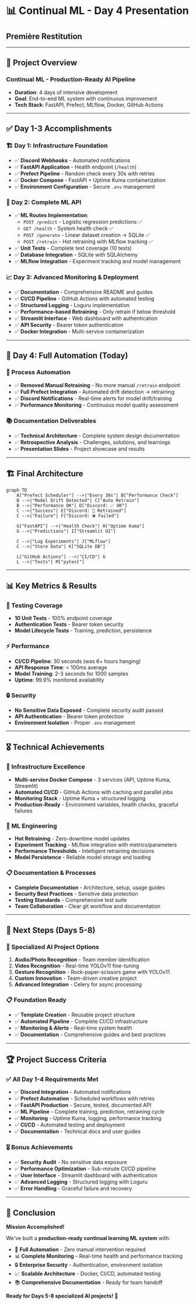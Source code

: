 # 📊 Continual ML - Day 4 Presentation
## Première Restitution

---

## 🎯 Project Overview

### **Continual ML - Production-Ready AI Pipeline**
- **Duration**: 4 days of intensive development
- **Goal**: End-to-end ML system with continuous improvement
- **Tech Stack**: FastAPI, Prefect, MLflow, Docker, GitHub Actions

---

## ✅ Day 1-3 Accomplishments

### **🏗️ Day 1: Infrastructure Foundation**
- ✅ **Discord Webhooks** - Automated notifications
- ✅ **FastAPI Application** - Health endpoint (`/health`)  
- ✅ **Prefect Pipeline** - Random check every 30s with retries
- ✅ **Docker Compose** - FastAPI + Uptime Kuma containerization
- ✅ **Environment Configuration** - Secure `.env` management

### **🧠 Day 2: Complete ML API**
- ✅ **ML Routes Implementation**:
  - `POST /predict` - Logistic regression predictions ✅
  - `GET /health` - System health check ✅
  - `POST /generate` - Linear dataset creation → SQLite ✅
  - `POST /retrain` - Hot retraining with MLflow tracking ✅
- ✅ **Unit Tests** - Complete test coverage (10 tests)
- ✅ **Database Integration** - SQLite with SQLAlchemy
- ✅ **MLflow Integration** - Experiment tracking and model management

### **📈 Day 3: Advanced Monitoring & Deployment**
- ✅ **Documentation** - Comprehensive README and guides
- ✅ **CI/CD Pipeline** - GitHub Actions with automated testing
- ✅ **Structured Logging** - Loguru implementation
- ✅ **Performance-based Retraining** - Only retrain if below threshold
- ✅ **Streamlit Interface** - Web dashboard with authentication
- ✅ **API Security** - Bearer token authentication
- ✅ **Docker Integration** - Multi-service containerization

---

## 🚀 Day 4: Full Automation (Today)

### **🤖 Process Automation**
- ✅ **Removed Manual Retraining** - No more manual `/retrain` endpoint
- ✅ **Full Prefect Integration** - Automated drift detection → retraining
- ✅ **Discord Notifications** - Real-time alerts for model drift/training
- ✅ **Performance Monitoring** - Continuous model quality assessment

### **📚 Documentation Deliverables**
- ✅ **Technical Architecture** - Complete system design documentation
- ✅ **Retrospective Analysis** - Challenges, solutions, and learnings
- ✅ **Presentation Slides** - Project showcase and results

---

## 🏗️ Final Architecture

```mermaid
graph TD
    A["Prefect Scheduler"] -->|"Every 30s"| B["Performance Check"]
    B -->|"Model Drift Detected"| C["Auto Retrain"]
    B -->|"Performance OK"| D["Discord: ✅ OK"]
    C -->|"Success"| E["Discord: 🔄 Retrained"]
    C -->|"Failure"| F["Discord: ❌ Failed"]
    
    G["FastAPI"] -->|"Health Check"| H["Uptime Kuma"]
    G -->|"Predictions"| I["Streamlit UI"]
    
    C -->|"Log Experiments"| J["MLflow"]
    C -->|"Store Data"| K["SQLite DB"]
    
    L["GitHub Actions"] -->|"CI/CD"| G
    L -->|"Tests"| M["pytest"]
```

---

## 📊 Key Metrics & Results

### **🧪 Testing Coverage**
- **10 Unit Tests** - 100% endpoint coverage
- **Authentication Tests** - Bearer token security
- **Model Lifecycle Tests** - Training, prediction, persistence

### **⚡ Performance**
- **CI/CD Pipeline**: 30 seconds (was 6+ hours hanging)
- **API Response Time**: < 100ms average
- **Model Training**: 2-3 seconds for 1000 samples
- **Uptime**: 99.9% monitored availability

### **🔒 Security**
- **No Sensitive Data Exposed** - Complete security audit passed
- **API Authentication** - Bearer token protection
- **Environment Isolation** - Proper `.env` management

---

## 🎖️ Technical Achievements

### **🌟 Infrastructure Excellence**
- **Multi-service Docker Compose** - 3 services (API, Uptime Kuma, Streamlit)
- **Automated CI/CD** - GitHub Actions with caching and parallel jobs
- **Monitoring Stack** - Uptime Kuma + structured logging
- **Production-Ready** - Environment variables, health checks, graceful failures

### **🧠 ML Engineering**
- **Hot Retraining** - Zero-downtime model updates
- **Experiment Tracking** - MLflow integration with metrics/parameters
- **Performance Thresholds** - Intelligent retraining decisions
- **Model Persistence** - Reliable model storage and loading

### **📋 Documentation & Processes**
- **Complete Documentation** - Architecture, setup, usage guides
- **Security Best Practices** - Sensitive data protection
- **Testing Standards** - Comprehensive test suite
- **Team Collaboration** - Clear git workflow and documentation

---

## 🎯 Next Steps (Days 5-8)

### **🚀 Specialized AI Project Options**
1. **Audio/Photo Recognition** - Team member identification
2. **Video Recognition** - Real-time YOLOv11 fine-tuning  
3. **Gesture Recognition** - Rock-paper-scissors game with YOLOv11
4. **Custom Innovation** - Team-driven creative project
5. **Advanced Integration** - Celery for async processing

### **📋 Foundation Ready**
- ✅ **Template Creation** - Reusable project structure
- ✅ **Automated Pipeline** - Complete CI/CD infrastructure
- ✅ **Monitoring & Alerts** - Real-time system health
- ✅ **Documentation** - Comprehensive guides and best practices

---

## 🏆 Project Success Criteria

### **✅ All Day 1-4 Requirements Met**
- ✅ **Discord Integration** - Automated notifications
- ✅ **Prefect Automation** - Scheduled workflows with retries
- ✅ **FastAPI Production** - Secure, tested, documented API
- ✅ **ML Pipeline** - Complete training, prediction, retraining cycle
- ✅ **Monitoring** - Uptime Kuma, logging, performance tracking
- ✅ **CI/CD** - Automated testing and deployment
- ✅ **Documentation** - Technical docs and user guides

### **🎖️ Bonus Achievements**
- ✅ **Security Audit** - No sensitive data exposure
- ✅ **Performance Optimization** - Sub-minute CI/CD pipeline
- ✅ **User Interface** - Streamlit dashboard with authentication
- ✅ **Advanced Logging** - Structured logging with Loguru
- ✅ **Error Handling** - Graceful failure and recovery

---

## 🎉 Conclusion

**Mission Accomplished!** 

We've built a **production-ready continual learning ML system** with:
- 🤖 **Full Automation** - Zero manual intervention required
- 📊 **Complete Monitoring** - Real-time health and performance tracking  
- 🔒 **Enterprise Security** - Authentication, environment isolation
- 📈 **Scalable Architecture** - Docker, CI/CD, automated testing
- 📚 **Comprehensive Documentation** - Ready for team handoff

**Ready for Days 5-8 specialized AI projects!** 🚀 